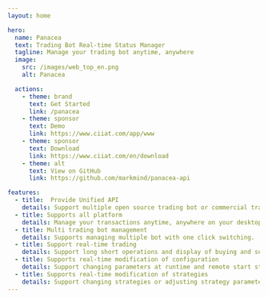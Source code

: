 ```yaml
---
layout: home

hero:
  name: Panacea
  text: Trading Bot Real-time Status Manager
  tagline: Manage your trading bot anytime, anywhere
  image:
    src: /images/web_top_en.png
    alt: Panacea        

  actions:
    - theme: brand
      text: Get Started
      link: /panacea
    - theme: sponsor
      text: Demo
      link: https://www.ciiat.com/app/www
    - theme: sponsor
      text: Download
      link: https://www.ciiat.com/en/download
    - theme: alt
      text: View on GitHub
      link: https://github.com/markmind/panacea-api

features:
  - title:  Provide Unified API
    details: Support multiple open source trading bot or commercial trading bots.
  - title: Supports all platform
    details: Manage your transactions anytime, anywhere on your desktop or mobile device.
  - title: Multi trading bot management
    details: Supports managing multiple bot with one click switching.
  - title: Support real-time trading
    details: Support long short operations and display of buying and selling points。
  - title: Supports real-time modification of configuration
    details: Support changing parameters at runtime and remote start stop to apply parameters
  - title: Supports real-time modification of strategies
    details: Support changing strategies or adjusting strategy parameters at runtime, and support remote  start stop to use new strategy.
---
```

